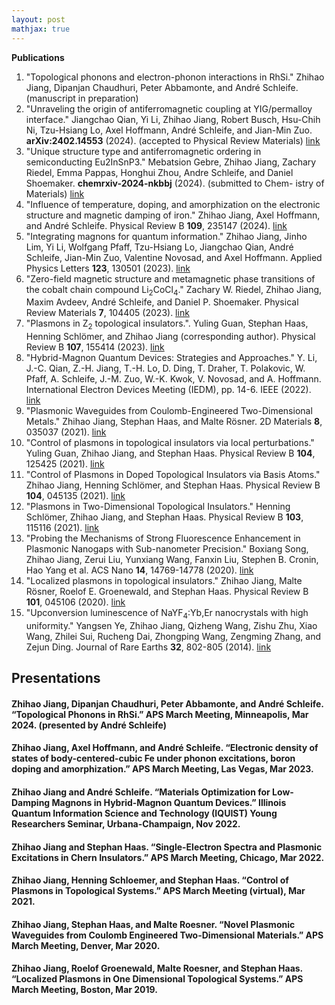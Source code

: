 ```yaml
---
layout: post
mathjax: true
---
```


**Publications**
1. "Topological phonons and electron-phonon interactions in RhSi." Zhihao Jiang, Dipanjan Chaudhuri, Peter Abbamonte, and André Schleife. (manuscript in preparation)
2. "Unraveling the origin of antiferromagnetic coupling at YIG/permalloy interface." Jiangchao Qian, Yi Li, Zhihao Jiang, Robert Busch, Hsu-Chih Ni, Tzu-Hsiang Lo, Axel Hoffmann, André Schleife, and Jian-Min Zuo.  **arXiv:2402.14553** (2024). (accepted to Physical Review Materials) [link](https://arxiv.org/abs/2402.14553)
3. "Unique structure type and antiferromagnetic ordering in semiconducting Eu2InSnP3." Mebatsion Gebre, Zhihao Jiang, Zachary Riedel, Emma Pappas, Honghui Zhou, Andre Schleife, and Daniel Shoemaker. **chemrxiv-2024-nkbbj** (2024). (submitted to Chem- istry of Materials) [link](https://chemrxiv.org/engage/chemrxiv/article-details/665b7f8b91aefa6ce18f6048)
4. "Influence of temperature, doping, and amorphization on the electronic structure and magnetic damping of iron." Zhihao Jiang, Axel Hoffmann, and André Schleife. Physical Review B **109**, 235147 (2024). [link](https://journals.aps.org/prb/abstract/10.1103/PhysRevB.109.235147)
5. "Integrating magnons for quantum information." Zhihao Jiang, Jinho Lim, Yi Li, Wolfgang Pfaff, Tzu-Hsiang Lo, Jiangchao Qian, André Schleife, Jian-Min Zuo, Valentine Novosad, and Axel Hoffmann.  Applied Physics Letters **123**, 130501 (2023). [link](https://pubs.aip.org/aip/apl/article-abstract/123/13/130501/2912767/Integrating-magnons-for-quantum-information?redirectedFrom=fulltext)
6. "Zero-field magnetic structure and metamagnetic phase transitions of the cobalt chain compound Li<sub>2</sub>CoCl<sub>4</sub>." Zachary W. Riedel, Zhihao Jiang, Maxim Avdeev, André Schleife, and Daniel P. Shoemaker.  Physical Review Materials **7**, 104405 (2023). [link](https://journals.aps.org/prmaterials/abstract/10.1103/PhysRevMaterials.7.104405)
7. "Plasmons in Z<sub>2</sub> topological insulators.". Yuling Guan, Stephan Haas, Henning Schlömer, and Zhihao Jiang (corresponding author).  Physical Review B **107**, 155414 (2023). [link](https://journals.aps.org/prb/abstract/10.1103/PhysRevB.107.155414)
8. "Hybrid-Magnon Quantum Devices: Strategies and Approaches." Y. Li, J.-C. Qian, Z.-H. Jiang, T.-H. Lo, D. Ding, T. Draher, T. Polakovic, W. Pfaff, A. Schleife, J.-M. Zuo, W.-K. Kwok, V. Novosad, and A. Hoffmann.  International Electron Devices Meeting (IEDM), pp. 14-6. IEEE (2022). [link](https://ieeexplore.ieee.org/document/10019460)
9. "Plasmonic Waveguides from Coulomb-Engineered Two-Dimensional Metals." Zhihao Jiang, Stephan Haas, and Malte Rösner.  2D Materials **8**, 035037 (2021). [link](https://iopscience.iop.org/article/10.1088/2053-1583/abfedd/meta)
10. "Control of plasmons in topological insulators via local perturbations." Yuling Guan, Zhihao Jiang, and Stephan Haas.  Physical Review B **104**, 125425 (2021). [link](https://journals.aps.org/prb/abstract/10.1103/PhysRevB.104.125425)
11. "Control of Plasmons in Doped Topological Insulators via Basis Atoms." Zhihao Jiang, Henning Schlömer, and Stephan Haas.  Physical Review B **104**, 045135 (2021). [link](https://journals.aps.org/prb/abstract/10.1103/PhysRevB.104.045135)
12. "Plasmons in Two-Dimensional Topological Insulators." Henning Schlömer, Zhihao Jiang, and Stephan Haas.  Physical Review B **103**, 115116 (2021). [link](https://journals.aps.org/prb/abstract/10.1103/PhysRevB.103.115116)
13. "Probing the Mechanisms of Strong Fluorescence Enhancement in Plasmonic Nanogaps with Sub-nanometer Precision." Boxiang Song, Zhihao Jiang, Zerui Liu, Yunxiang Wang, Fanxin Liu, Stephen B. Cronin, Hao Yang et al.  ACS Nano **14**, 14769-14778 (2020). [link](https://pubs.acs.org/doi/abs/10.1021/acsnano.0c01973)
14. "Localized plasmons in topological insulators." Zhihao Jiang, Malte Rösner, Roelof E. Groenewald, and Stephan Haas.  Physical Review B **101**, 045106 (2020). [link](https://journals.aps.org/prb/abstract/10.1103/PhysRevB.101.045106)
15. "Upconversion luminescence of NaYF<sub>4</sub>:Yb,Er nanocrystals with high uniformity." Yangsen Ye, Zhihao Jiang, Qizheng Wang, Zishu Zhu, Xiao Wang, Zhilei Sui, Rucheng Dai, Zhongping Wang, Zengming Zhang, and Zejun Ding.  Journal of Rare Earths **32**, 802-805 (2014). [link](https://www.sciencedirect.com/science/article/abs/pii/S1002072114601447)


## Presentations
#### Zhihao Jiang, Dipanjan Chaudhuri, Peter Abbamonte, and André Schleife. “Topological Phonons in RhSi.” APS March Meeting, Minneapolis, Mar 2024. (presented by André Schleife)
#### Zhihao Jiang, Axel Hoffmann, and André Schleife. “Electronic density of states of body-centered-cubic Fe under phonon excitations, boron doping and amorphization.” APS March Meeting, Las Vegas, Mar 2023.
#### Zhihao Jiang and André Schleife. “Materials Optimization for Low-Damping Magnons in Hybrid-Magnon Quantum Devices.” Illinois Quantum Information Science and Technology (IQUIST) Young Researchers Seminar, Urbana-Champaign, Nov 2022.
#### Zhihao Jiang and Stephan Haas. “Single-Electron Spectra and Plasmonic Excitations in Chern Insulators.” APS March Meeting, Chicago, Mar 2022.
#### Zhihao Jiang, Henning Schloemer, and Stephan Haas. “Control of Plasmons in Topological Systems.” APS March Meeting (virtual), Mar 2021.
#### Zhihao Jiang, Stephan Haas, and Malte Roesner. “Novel Plasmonic Waveguides from Coulomb Engineered Two-Dimensional Materials.” APS March Meeting, Denver, Mar 2020.
#### Zhihao Jiang, Roelof Groenewald, Malte Roesner, and Stephan Haas. “Localized Plasmons in One Dimensional Topological Systems.” APS March Meeting, Boston, Mar 2019.
